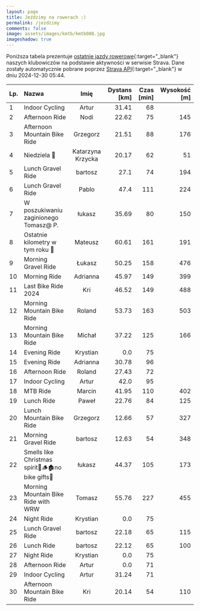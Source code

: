 ```yaml
---
layout: page
title: Jeździmy na rowerach :)
permalink: /jezdzimy
comments: false
image: assets/images/kmtb/kmtb008.jpg
imageshadow: true
---
```


Poniższa tabela prezentuje [ostatnie jazdy rowerowe](https://www.strava.com/clubs/336381){:target="_blank"} naszych klubowiczów na podstawie aktywności w serwisie Strava. Dane zostały automatycznie pobrane poprzez [Strava API](https://developers.strava.com/docs/reference/#api-Clubs-getClubActivitiesById){:target="_blank"} w dniu 2024-12-30 05:44.

Lp. | Nazwa | Imię | Dystans [km] | Czas [min] | Wysokość [m]
:--- | :--- | :---: | ---: | ---: | ---:
1|Indoor Cycling|Artur|31.41|68|
2|Afternoon Ride|Nodi|22.62|75|145
3|Afternoon Mountain Bike Ride|Grzegorz|21.51|88|176
4|Niedziela 🚴|Katarzyna Krzycka|20.17|62|51
5|Lunch Gravel Ride|bartosz|27.1|74|194
6|Lunch Gravel Ride|Pablo|47.4|111|224
7|W poszukiwaniu zaginionego Tomasz@ P.|łukasz|35.69|80|150
8|Ostatnie kilometry w tym roku 🥹|Mateusz|60.61|161|191
9|Morning Gravel Ride|Łukasz|50.25|158|476
10|Morning Ride|Adrianna|45.97|149|399
11|Last Bike Ride 2024|Kri|46.52|149|488
12|Morning Mountain Bike Ride|Roland|53.73|163|503
13|Morning Mountain Bike Ride|Michał|37.22|125|166
14|Evening Ride|Krystian|0.0|75|
15|Evening Ride|Adrianna|30.78|96|
16|Afternoon Ride|Roland|27.43|72|
17|Indoor Cycling|Artur|42.0|95|
18|MTB Ride|Marcin|41.95|110|402
19|Lunch Ride|Paweł|22.76|84|125
20|Lunch Mountain Bike Ride|Grzegorz|12.66|57|327
21|Morning Gravel Ride|bartosz|12.63|54|348
22|Smells like Christmas spirit🎅🪵🏚no bike gifts🤔|łukasz|44.37|105|173
23|Morning Mountain Bike Ride with WRW|Tomasz|55.76|227|455
24|Night Ride|Krystian|0.0|75|
25|Lunch Gravel Ride|bartosz|22.18|65|115
26|Lunch Ride|bartosz|22.12|65|100
27|Night Ride|Krystian|0.0|75|
28|Afternoon Ride|Artur|0.0|71|
29|Indoor Cycling|Artur|31.24|71|
30|Afternoon Mountain Bike Ride|Kri|20.14|54|110
